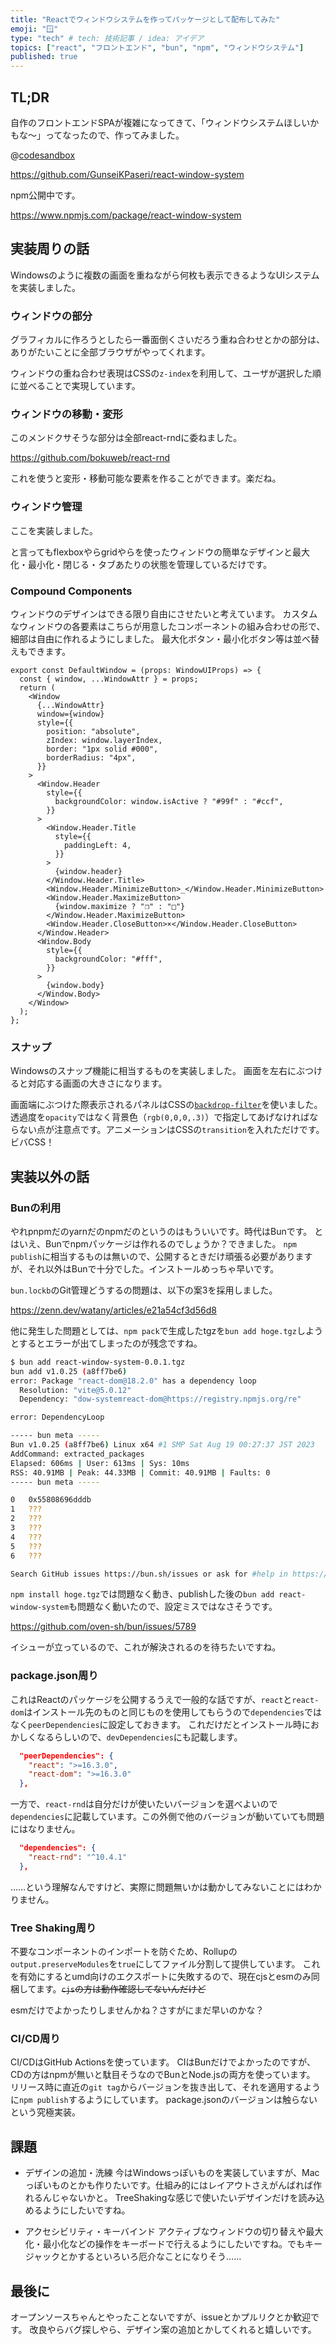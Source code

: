 ```yaml
---
title: "Reactでウィンドウシステムを作ってパッケージとして配布してみた"
emoji: "🪟"
type: "tech" # tech: 技術記事 / idea: アイデア
topics: ["react", "フロントエンド", "bun", "npm", "ウィンドウシステム"]
published: true
---
```


## TL;DR

自作のフロントエンドSPAが複雑になってきて、「ウィンドウシステムほしいかもな～」ってなったので、作ってみました。

@[codesandbox](https://codesandbox.io/embed/p75t2w?view=preview&module=%2Fsrc%2Fapp.tsx&hidenavigation=1)

https://github.com/GunseiKPaseri/react-window-system

npm公開中です。

https://www.npmjs.com/package/react-window-system

## 実装周りの話

Windowsのように複数の画面を重ねながら何枚も表示できるようなUIシステムを実装しました。

### ウィンドウの部分

グラフィカルに作ろうとしたら一番面倒くさいだろう重ね合わせとかの部分は、ありがたいことに全部ブラウザがやってくれます。

ウィンドウの重ね合わせ表現はCSSの`z-index`を利用して、ユーザが選択した順に並べることで実現しています。

### ウィンドウの移動・変形

このメンドクサそうな部分は全部react-rndに委ねました。

https://github.com/bokuweb/react-rnd

これを使うと変形・移動可能な要素を作ることができます。楽だね。

### ウィンドウ管理

ここを実装しました。

と言ってもflexboxやらgridやらを使ったウィンドウの簡単なデザインと最大化・最小化・閉じる・タブあたりの状態を管理しているだけです。

### Compound Components

ウィンドウのデザインはできる限り自由にさせたいと考えています。
カスタムなウィンドウの各要素はこちらが用意したコンポーネントの組み合わせの形で、細部は自由に作れるようにしました。
最大化ボタン・最小化ボタン等は並べ替えもできます。

```tsx
export const DefaultWindow = (props: WindowUIProps) => {
  const { window, ...WindowAttr } = props;
  return (
    <Window
      {...WindowAttr}
      window={window}
      style={{
        position: "absolute",
        zIndex: window.layerIndex,
        border: "1px solid #000",
        borderRadius: "4px",
      }}
    >
      <Window.Header
        style={{
          backgroundColor: window.isActive ? "#99f" : "#ccf",
        }}
      >
        <Window.Header.Title
          style={{
            paddingLeft: 4,
          }}
        >
          {window.header}
        </Window.Header.Title>
        <Window.Header.MinimizeButton>_</Window.Header.MinimizeButton>
        <Window.Header.MaximizeButton>
          {window.maximize ? "❒" : "□"}
        </Window.Header.MaximizeButton>
        <Window.Header.CloseButton>×</Window.Header.CloseButton>
      </Window.Header>
      <Window.Body
        style={{
          backgroundColor: "#fff",
        }}
      >
        {window.body}
      </Window.Body>
    </Window>
  );
};
```

### スナップ

Windowsのスナップ機能に相当するものを実装しました。
画面を左右にぶつけると対応する画面の大きさになります。

画面端にぶつけた際表示されるパネルはCSSの[`backdrop-filter`](https://developer.mozilla.org/ja/docs/Web/CSS/backdrop-filter)を使いました。
透過度を`opacity`ではなく背景色（`rgb(0,0,0,.3)`）で指定してあげなければならない点が注意点です。アニメーションはCSSの`transition`を入れただけです。ビバCSS！

## 実装以外の話

### Bunの利用

やれpnpmだのyarnだのnpmだのというのはもういいです。時代はBunです。
とはいえ、Bunでnpmパッケージは作れるのでしょうか？できました。
`npm publish`に相当するものは無いので、公開するときだけ頑張る必要がありますが、それ以外はBunで十分でした。インストールめっちゃ早いです。

`bun.lockb`のGit管理どうするの問題は、以下の案3を採用しました。

https://zenn.dev/watany/articles/e21a54cf3d56d8

他に発生した問題としては、`npm pack`で生成したtgzを`bun add hoge.tgz`しようとするとエラーが出てしまったのが残念ですね。

```sh
$ bun add react-window-system-0.0.1.tgz
bun add v1.0.25 (a8ff7be6)
error: Package "react-dom@18.2.0" has a dependency loop
  Resolution: "vite@5.0.12"
  Dependency: "dow-systemreact-dom@https://registry.npmjs.org/re"

error: DependencyLoop

----- bun meta -----
Bun v1.0.25 (a8ff7be6) Linux x64 #1 SMP Sat Aug 19 00:27:37 JST 2023
AddCommand: extracted_packages
Elapsed: 606ms | User: 613ms | Sys: 10ms
RSS: 40.91MB | Peak: 44.33MB | Commit: 40.91MB | Faults: 0
----- bun meta -----

0   0x55808696dddb
1   ???
2   ???
3   ???
4   ???
5   ???
6   ???

Search GitHub issues https://bun.sh/issues or ask for #help in https://bun.sh/discord
```

`npm install hoge.tgz`では問題なく動き、publishした後の`bun add react-window-system`も問題なく動いたので、設定ミスではなさそうです。

https://github.com/oven-sh/bun/issues/5789

イシューが立っているので、これが解決されるのを待ちたいですね。

### package.json周り

これはReactのパッケージを公開するうえで一般的な話ですが、`react`と`react-dom`はインストール先のものと同じものを使用してもらうので`dependencies`ではなく`peerDependencies`に設定しておきます。
これだけだとインストール時におかしくなるらしいので、`devDependencies`にも記載します。

```json
  "peerDependencies": {
    "react": ">=16.3.0",
    "react-dom": ">=16.3.0"
  },
```

一方で、`react-rnd`は自分だけが使いたいバージョンを選べよいので`dependencies`に記載しています。この外側で他のバージョンが動いていても問題にはなりません。

```json
  "dependencies": {
    "react-rnd": "^10.4.1"
  },
```

……という理解なんですけど、実際に問題無いかは動かしてみないことにはわかりません。

### Tree Shaking周り

不要なコンポーネントのインポートを防ぐため、Rollupの`output.preserveModules`を`true`にしてファイル分割して提供しています。
これを有効にするとumd向けのエクスポートに失敗するので、現在cjsとesmのみ同梱してます。~~`cjs`の方は動作確認してないんだけど~~

esmだけでよかったりしませんかね？さすがにまだ早いのかな？

### CI/CD周り

CI/CDはGitHub Actionsを使っています。
CIはBunだけでよかったのですが、CDの方はnpmが無いと駄目そうなのでBunとNode.jsの両方を使っています。
リリース時に直近の`git tag`からバージョンを抜き出して、それを適用するように`npm publish`するようにしています。
package.jsonのバージョンは触らないという究極実装。

## 課題

- デザインの追加・洗練
今はWindowsっぽいものを実装していますが、Macっぽいものとかも作りたいです。仕組み的にはレイアウトさえがんばれば作れるんじゃないかと。
TreeShakingな感じで使いたいデザインだけを読み込めるようにしたいですね。

- アクセシビリティ・キーバインド
アクティブなウィンドウの切り替えや最大化・最小化などの操作をキーボードで行えるようにしたいですね。でもキージャックとかするといろいろ厄介なことになりそう……

## 最後に

オープンソースちゃんとやったことないですが、issueとかプルリクとか歓迎です。
改良やらバグ探しやら、デザイン案の追加とかしてくれると嬉しいです。
